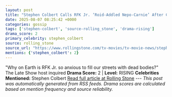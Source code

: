 ```yaml
---
layout: post
title: "Stephen Colbert Calls RFK Jr. ‘Roid-Addled Nepo-Carnie’ After Cutting Vaccine Funding"
date: 2025-08-07 08:25:42 +0000
categories: gossip
tags: ['stephen-colbert', 'source-rolling_stone', 'drama-rising']
drama_score: 2
primary_celebrity: stephen_colbert
source: rolling_stone
source_url: "https://www.rollingstone.com/tv-movies/tv-movie-news/stephen-colbert-rfk-jr-vaccine-funding-1235402617/"
mentions: {'stephen_colbert': 2}
---
```


"Why on Earth is RFK Jr. so anxious to fill our streets with dead bodies?" The Late Show host inquired **Drama Score:** 2 | **Level:** RISING **Celebrities Mentioned:** Stephen Colbert [Read full article at Rolling Stone](https://www.rollingstone.com/tv-movies/tv-movie-news/stephen-colbert-rfk-jr-vaccine-funding-1235402617/) --- *This post was automatically generated from RSS feeds. Drama scores are calculated based on mention frequency and source reliability.*